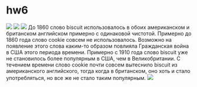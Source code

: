 # hw6
![](https://pp.userapi.com/c845217/v845217081/21e2d/uO8UpNwRJwQ.jpg)
![](https://pp.userapi.com/c845522/v845522852/201c9/j_W5DF_J1x4.jpg)
![](https://pp.userapi.com/c846216/v846216852/1ca6f/4mwXsByaOvk.jpg) До 1860 слово biscuit использовалось в обоих американском и британском английском примерно с одинаковой чистотой. Примерно до 1860 года слово cookie совсем не использовалось. Возможно на появление этого слова каким-то образом повлияла Гражданская война в США этого периода времени. Примерно с 1910 года слово biscuit уже не становилось более популярным в США, чем в Великобритании. С течением времени слово cookie почти совсем вытеснило biscuit из американского английского, тогда когда в британском, оно хоть и стало употребляться, но все же не стало таким популярным. 
![](https://pp.userapi.com/c830308/v830308852/c7245/4HdTUFp9DVs.jpg)
